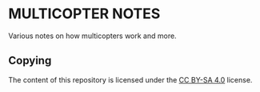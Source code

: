 # MULTICOPTER NOTES

Various notes on how multicopters work and more.

## Copying

The content of this repository is licensed under the 
[CC BY-SA 4.0](https://creativecommons.org/licenses/by-sa/4.0/) license.
